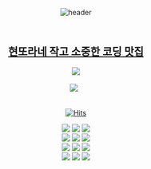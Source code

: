 <div align="center">

![header](https://capsule-render.vercel.app/api?type=wave&color=ffb8c6&height=500&section=header&text=Hyeon%20TTora&fontSize=90)
<p align="center">	 
<!-- <img src="https://user-images.githubusercontent.com/73942023/144770972-17cb5203-9c0d-4c5c-adc3-af7a69bf68e1.gif"> -->
<!-- <img src="https://user-images.githubusercontent.com/73942023/144771272-6ee5d22a-2002-4a40-819b-89ac0cc00080.gif"> -->  

## </br>[현또라네 작고 소중한 코딩 맛집](https://satisfying-clover-588.notion.site/HTTO-bd9fb7b4381843298fe2af214adaeb64)

<img src = "https://mblogthumb-phinf.pstatic.net/MjAyMDA0MjJfMjkz/MDAxNTg3NTM0NDg4MjYy.Y1qtxZsZHFb7K0mUYCBSlYXDeeNrEvy5arabf1vzefMg.n6lCRbtVy_z5GqFe0vPGUjF_-NrycUUAK5wONEQwMJMg.GIF.yubini99/3.gif?type=w800">
<br>

</br>
<a href="https://github.com/HyeonTtora/github-readme-stats"><img src="https://github-readme-stats.vercel.app/api?username=HyeonTtora&theme=omni&show_icons=true"/></a> &nbsp 
<!-- <img src="https://github-readme-stats.vercel.app/api/top-langs/?username=HyeonTtora&theme=omni&layout=compact"/> -->
	
<!-- <a href="https://github.com/HyeonTtora"> <img src="https://github-readme-stats.vercel.app/api/top-langs/?username=HyeonTtora&theme=omni&show_icons=true"/> --> 
<!-- [![HyeonTtora's wakatime stats](https://github-readme-stats.vercel.app/api/wakatime?username=HyeonTtora )](https://github.com/HyeonTtora/github-readme-stats) -->
<!-- [![Readme Card](https://github-readme-stats.vercel.app/api/pin/?username=HyeonTtora&repo=github-readme-stats)](https://github.com/HyeonTtora/github-readme-stats) -->
<br>

</br>

[![Hits](https://hits.seeyoufarm.com/api/count/incr/badge.svg?url=https%3A%2F%2Fgithub.com%2FHyeonTtora&count_bg=%23FF899D&title_bg=%23FF6E6E&icon=shell.svg&icon_color=%23FFFFFF&title=HITS%E2%95%B0%28*%C2%B0%E2%96%BD%C2%B0*%29%E2%95%AF&edge_flat=false)](https://hits.seeyoufarm.com)

<img src="https://img.shields.io/badge/Visual Studio Code-007ACC?style=flat-square&logo=Visual Studio Code&logoColor=white"/> <img src="https://img.shields.io/badge/Eclipse IDE-2C2255?style=flat-square&logo=Eclipse IDE&logoColor=white"/> <img src="https://img.shields.io/badge/IntelliJ IDEA-000000?style=flat-square&logo=IntelliJ IDEA&logoColor=white"/>  
<img src="https://img.shields.io/badge/Oracle-F80000?style=flat-square&logo=Oracle&logoColor=white"/> <img src="https://img.shields.io/badge/MySQL-4479A1?style=flat-square&logo=MySQL&logoColor=white"/> <img src="https://img.shields.io/badge/Microsoft SQL Server-CC2927?style=flat-square&logo=Microsoft SQL Server&logoColor=white"/>  
<img src="https://img.shields.io/badge/Python-3776AB?style=flat-square&logo=Python&logoColor=white"/> <img src="https://img.shields.io/badge/Java-FFFFFF?style=flat-square&logo=OpenJDK&logoColor=black"/> <img src="https://img.shields.io/badge/JavaScript-F7DF1E?style=flat-square&logo=JavaScript&logoColor=white"/>  
<img src="https://img.shields.io/badge/Spring-6DB33F?style=flat-square&logo=Spring&logoColor=white"/> <img src="https://img.shields.io/badge/C-A8B9CC?style=flat-square&logo=C&logoColor=white"/> <img src="https://img.shields.io/badge/C++-00599C?style=flat-square&logo=C%2B%2B&logoColor=white"/>  

</div>

